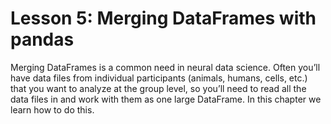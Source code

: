 # Lesson 5: Merging DataFrames with pandas

Merging DataFrames is a common need in neural data science. Often you’ll have data files from individual participants (animals, humans, cells, etc.) that you want to analyze at the group level, so you’ll need to read all the data files in and work with them as one large DataFrame. In this chapter we learn how to do this.
